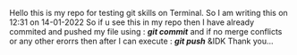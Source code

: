 Hello this is my repo for testing git skills on Terminal.
So I am writing this on 12:31 on 14-01-2022
So if u see this in my repo then I have already commited and pushed my file using :
***git commit***
and if no merge conflicts or any other erorrs then after I can execute :
***git push*** 
&IDK
Thank you...
